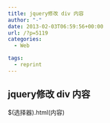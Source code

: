 ```yaml
---
title: jquery修改 div 内容
author: "-"
date: 2013-02-03T06:59:56+00:00
url: /?p=5119
categories:
  - Web

tags:
  - reprint
---
```

## jquery修改 div 内容
$(选择器).html(内容)